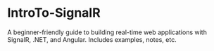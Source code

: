 # IntroTo-SignalR
A beginner-friendly guide to building real-time web applications with SignalR, .NET, and Angular. Includes examples, notes, etc.
